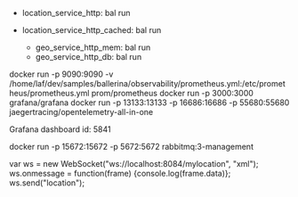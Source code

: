 * location_service_http: bal run

* location_service_http_cached: bal run
  - geo_service_http_mem: bal run
  - geo_service_http_db: bal run

docker run -p 9090:9090 -v /home/laf/dev/samples/ballerina/observability/prometheus.yml:/etc/prometheus/prometheus.yml prom/prometheus
docker run -p 3000:3000 grafana/grafana
docker run -p 13133:13133 -p 16686:16686 -p 55680:55680 jaegertracing/opentelemetry-all-in-one

Grafana dashboard id: 5841

docker run -p 15672:15672 -p 5672:5672 rabbitmq:3-management

var ws = new WebSocket("ws://localhost:8084/mylocation", "xml");
ws.onmessage = function(frame) {console.log(frame.data)};
ws.send("location");
